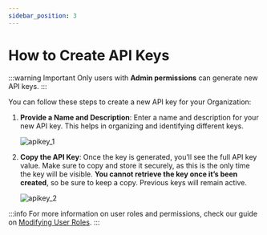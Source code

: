 ```yaml
---
sidebar_position: 3
---
```


# How to Create API Keys

:::warning Important
Only users with **Admin permissions** can generate new API keys.
:::

You can follow these steps to create a new API key for your Organization:

1. **Provide a Name and Description**: Enter a name and description for your new API key. This helps in organizing and identifying different keys.

   ![apikey_1](https://storage.travelgate.com/kbase/apikey_1.png)

2. **Copy the API Key**: Once the key is generated, you’ll see the full API key value. Make sure to copy and store it securely, as this is the only time the key will be visible. **You cannot retrieve the key once it’s been created**, so be sure to keep a copy. Previous keys will remain active.

   ![apikey_2](https://storage.travelgate.com/kbase/apikey_2.png)

:::info
For more information on user roles and permissions, check our guide on [Modifying User Roles](/kb/app-features/account-settings/users-management/modify-user-roles).
:::